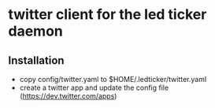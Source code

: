 # twitter client for the led ticker daemon

## Installation
- copy config/twitter.yaml to $HOME/.ledticker/twitter.yaml
- create a twitter app and update the config file (https://dev.twitter.com/apps)
